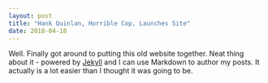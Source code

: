 ```yaml
---
layout: post
title: "Hank Quinlan, Horrible Cop, Launches Site"
date: 2018-04-18
---
```


Well. Finally got around to putting this old website together. Neat thing about it - powered by [Jekyll](http://jekyllrb.com) and I can use Markdown to author my posts. It actually is a lot easier than I thought it was going to be.
